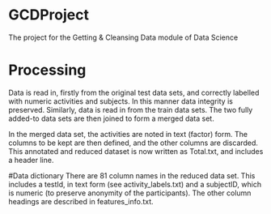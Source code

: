 # GCDProject
The project for the Getting &amp; Cleansing Data module of Data Science

# Processing
Data is read in, firstly from the original test data sets, and correctly labelled with numeric activities and subjects. In this manner data integrity is preserved. Similarly, data is read in from the train data sets. The two fully added-to data sets are then joined to form a merged data set.

In the merged data set, the activities are noted in text (factor) form. The columns to be kept are then defined, and the other columns are discarded. This annotated and reduced dataset is now written as Total.txt, and includes a header line.

#Data dictionary
There are 81 column names in the reduced data set. This includes a testId, in text form (see activity_labels.txt) and a subjectID, which is numeric (to preserve anonymity of the participants). The other column headings are described in features_info.txt.
